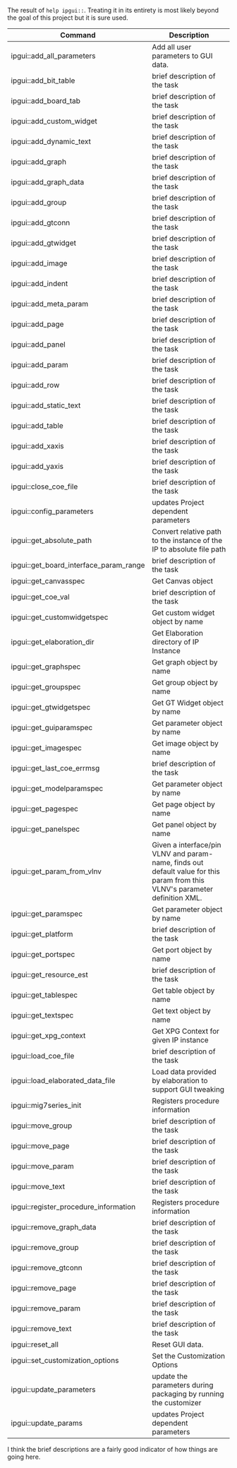 The result of `help ipgui::`.
Treating it in its entirety is most likely beyond the goal of this project but it is sure used.

| Command                                | Description                          |
|----------------------------------------|--------------------------------------|
| ipgui::add_all_parameters              | Add all user parameters to GUI data. |
| ipgui::add_bit_table                   | brief description of the task |
| ipgui::add_board_tab                   | brief description of the task |
| ipgui::add_custom_widget               | brief description of the task |
| ipgui::add_dynamic_text                | brief description of the task |
| ipgui::add_graph                       | brief description of the task |
| ipgui::add_graph_data                  | brief description of the task |
| ipgui::add_group                       | brief description of the task |
| ipgui::add_gtconn                      | brief description of the task |
| ipgui::add_gtwidget                    | brief description of the task |
| ipgui::add_image                       | brief description of the task |
| ipgui::add_indent                      | brief description of the task |
| ipgui::add_meta_param                  | brief description of the task |
| ipgui::add_page                        | brief description of the task |
| ipgui::add_panel                       | brief description of the task |
| ipgui::add_param                       | brief description of the task |
| ipgui::add_row                         | brief description of the task |
| ipgui::add_static_text                 | brief description of the task |
| ipgui::add_table                       | brief description of the task |
| ipgui::add_xaxis                       | brief description of the task |
| ipgui::add_yaxis                       | brief description of the task |
| ipgui::close_coe_file                  | brief description of the task |
| ipgui::config_parameters               | updates Project dependent parameters |
| ipgui::get_absolute_path               | Convert relative path to the instance of the IP to absolute file path |
| ipgui::get_board_interface_param_range | brief description of the task |
| ipgui::get_canvasspec                  | Get Canvas object |
| ipgui::get_coe_val                     | brief description of the task |
| ipgui::get_customwidgetspec            | Get custom widget object by name |
| ipgui::get_elaboration_dir             | Get Elaboration directory of IP Instance |
| ipgui::get_graphspec                   | Get graph object by name |
| ipgui::get_groupspec                   | Get group object by name |
| ipgui::get_gtwidgetspec                | Get GT Widget object by name |
| ipgui::get_guiparamspec                | Get parameter object by name |
| ipgui::get_imagespec                   | Get image object by name |
| ipgui::get_last_coe_errmsg             | brief description of the task |
| ipgui::get_modelparamspec              | Get parameter object by name |
| ipgui::get_pagespec                    | Get page object by name |
| ipgui::get_panelspec                   | Get panel object by name |
| ipgui::get_param_from_vlnv             | Given a interface/pin VLNV and param-name, finds out default value for this param from this VLNV's parameter definition XML. |
| ipgui::get_paramspec                   | Get parameter object by name |
| ipgui::get_platform                    | brief description of the task |
| ipgui::get_portspec                    | Get port object by name |
| ipgui::get_resource_est                | brief description of the task |
| ipgui::get_tablespec                   | Get table object by name |
| ipgui::get_textspec                    | Get text object by name |
| ipgui::get_xpg_context                 | Get XPG Context for given IP instance |
| ipgui::load_coe_file                   | brief description of the task |
| ipgui::load_elaborated_data_file       | Load data provided by elaboration to support GUI tweaking |
| ipgui::mig7series_init                 | Registers procedure information |
| ipgui::move_group                      | brief description of the task |
| ipgui::move_page                       | brief description of the task |
| ipgui::move_param                      | brief description of the task |
| ipgui::move_text                       | brief description of the task |
| ipgui::register_procedure_information  | Registers procedure information |
| ipgui::remove_graph_data               | brief description of the task |
| ipgui::remove_group                    | brief description of the task |
| ipgui::remove_gtconn                   | brief description of the task |
| ipgui::remove_page                     | brief description of the task |
| ipgui::remove_param                    | brief description of the task |
| ipgui::remove_text                     | brief description of the task |
| ipgui::reset_all                       | Reset GUI data. |
| ipgui::set_customization_options       | Set the Customization Options |
| ipgui::update_parameters               | update the parameters during packaging by running the customizer |
| ipgui::update_params                   | updates Project dependent parameters |

I think the brief descriptions are a fairly good indicator of how things are going here.
